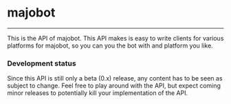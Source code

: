 # majobot
---
This is the API of majobot.
This API makes is easy to write clients for various platforms
for majobot, so you can you the bot with and platform you like.

### Development status
Since this API is still only a beta (0.x) release, any content has to be seen as subject to change.
Feel free to play around with the API, but expect coming minor releases to potentially kill your implementation of the API.